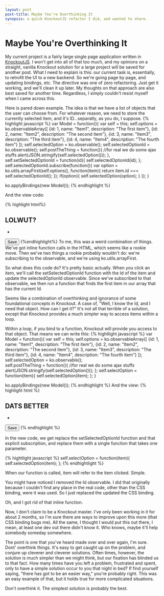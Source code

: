 ```yaml
---
layout: post
post-title: Maybe You're Overthinking It
synopsis: a quick KnockoutJS refactor I did, and wanted to share.
---
```


# Maybe You're Overthinking It

My current project is a fairly large single page application written in [KnockoutJS]("http://knockoutjs.com"). I won't get into all of that too much, and my opinions on a straight, vanilla Knockout solution for a large project will be saved for another post. What I need to explain is this: our current task is, essentially, to retrofit the UI to a new backend. So we're going page by page, and updating bindings, etc. The directive was one of zero refactoring. Just get it working, and we'll clean it up later. My thoughts on that approach are also best saved for another time. Regardless, I simply couldn't resist myself when I came across this.

Here is pared down example. The idea is that we have a list of objects that the user can choose from. For whatever reason, we need to store the currently selected item, and it's ID...separatly, as you do, I suppose.
{% highlight javascript %}
var Model = function(){
    var self = this;
    self.options = ko.observableArray([
    {id: 1, name: "Item1", description: "The first item"},
    {id: 2, name: "Item2", description: "The second item"},
    {id: 3, name: "Item3", description: "The third item"},
    {id: 4, name: "Item4", description: "The fourth item"}
    ]);
    self.selectedOption = ko.observable();
    self.selectedOptionId = ko.observable();
    self.postTheThing =  function(){
        //for real we do some ajax stuffs
        alert(JSON.stringify(self.selectedOption()));
    },
    self.setSelectedOptionId = function(id){
        self.selectedOptionId(id);
    };
    self.selectedOptionId.subscribe(function(){
        var option = ko.utils.arrayFirst(self.options(), function(item){
                return item.id === self.selectedOptionId();
            });
        if(option){
            self.selectedOption(option);
        }
    });
}

ko.applyBindings(new Model());
{% endhighlight %}

And the view code:

{% highlight html%}
<h2>LOLWUT?</h2>
<ul data-bind="foreach: options">
    <li data-bind="click: function(){$parent.setSelectedOptionId($data.id)}, css: {active: $data.id === $parent.selectedOptionId()}, text: name"></li>
</ul>
<button data-bind="click:postTheThing">Save</button>
{%endhighlight%}
To me, this was a weird combination of things. We've got inline function calls in the HTML, which seems like a rookie move. Then we've two things a rookie probably wouldn't do: we're subscribing to the observable, and we're using ko.utils.arrayFirst. 

So what does this code do? It's pretty basic actually. When you click an item, we'll call the setSelectedOptionId function with the Id of the item and update the selectedOptionId observable. Since we've subscribed to that observable, we then run a function that finds the first item in our array that has the current Id.

Seems like a combination of overthinking and ignorance of some foundational concepts in Knockout. A case of, "Well, I know the Id, and I need that object. How can I get it?" It's not all that terrible of a solution, except that Knockout provides a much simpler way to access items within a loop.

Within a loop, if you bind to a function, Knockout will provide you access to that object. That means we can write this:
{% hightlight javascript %}
var Model = function(){
    var self = this;
    self.options = ko.observableArray([
    {id: 1, name: "Item1", description: "The first item"},
    {id: 2, name: "Item2", description: "The second item"},
    {id: 3, name: "Item3", description: "The third item"},
    {id: 4, name: "Item4", description: "The fourth item"}
    ]);
    self.selectedOption = ko.observable();    
    self.postTheThing =  function(){
        //for real we do some ajax stuffs
        alert(JSON.stringify(self.selectedOption()));
    };
    self.selectOption = function(item){
        self.selectedOption(item);
    };
}

ko.applyBindings(new Model());
{% endhighlight %}
And the view:
{% highlight html %}
<h2>DATS BETTER</h2>
<ul data-bind="foreach: options">
    <li data-bind="click: $parent.selectedOption, css: {active: $data === $parent.selectedOption()}, text: name"></li>
</ul>
<button data-bind="click:postTheThing">Save</button>
{% endhighlight %}

In the new code, we get replace the setSelectedOptionId function and that explicit subscription, and replace them with a single function that takes one parameter.

{% hightlight javascript %}	
self.selectOption = function(item){
        self.selectedOption(item);
    };
{% endhightlight %}

When our function is called, item will refer to the item clicked. Simple.

You might have noticed I removed the Id observable. I did that originally because I couldn't find any place in the real code, other than the CSS binding, were it was used. So I just replaced the updated the CSS binding.

Oh, and I got rid of that inline function.

Now, I don't claim to be a Knockout master. I've only been working in it for about 2 months, so I'm sure there are ways to improve upon this more (that CSS binding bugs me). All the same, I thought I would put this out there, I mean, at least one dev out there didn't know it. Who knows, maybe it'll help somebody someday somewhere.

The point is one that you've heard made over and over again, I'm sure. Dont' overthink things. It's easy to get caught up on the problem, and conjure up cleverer and cleverer solutions. Often times, however, the solution is much simpler than we might think, but our fixation has blinded us to that fact. How many times have you left a problem, frustrated and spent, only to have a simple solution occur to you that night in bed? If find yourself saying, "there has got to be an easier way," you're probably right. This was an easy example of that, but it holds true for more complicated situations.

Don't overthink it. The simplest solution is probably the best. 